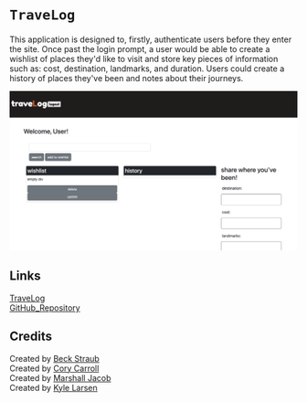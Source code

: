 # `TraveLog`

This application is designed to, firstly, authenticate users before they enter the site. Once past the login prompt, a user would be able to create a wishlist of places they'd like to visit and store key pieces of information such as: cost, destination, landmarks, and duration. Users could create a history of places they've been and notes about their journeys. 

![image info](./public/images/progy.png)

## Links

[TraveLog](https://serene-sierra-18598.herokuapp.com/login) <br />
[GitHub_Repository](https://github.com/kylelarsenlarsen/Trip-Tracker)

## Credits

Created by [Beck Straub](https://github.com/bckstrb) <br />
Created by [Cory Carroll](https://github.com/CoryCarroll) <br />
Created by [Marshall Jacob](https://github.com/MarshallJacob) <br />
Created by [Kyle Larsen](https://github.com/kylelarsenlarsen) <br />